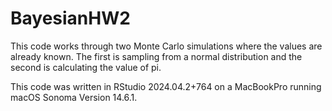 # BayesianHW2
This code works through two Monte Carlo simulations where the values are already known. The first is sampling from a normal distribution and the second is calculating the value of pi.

This code was written in RStudio 2024.04.2+764 on a MacBookPro running macOS Sonoma Version 14.6.1.
